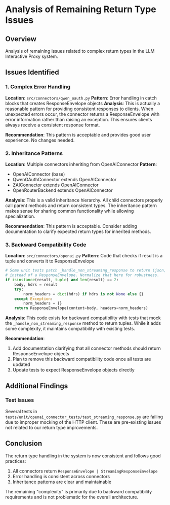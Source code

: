 # Analysis of Remaining Return Type Issues

## Overview
Analysis of remaining issues related to complex return types in the LLM Interactive Proxy system.

## Issues Identified

### 1. Complex Error Handling
**Location**: `src/connectors/qwen_oauth.py`
**Pattern**: Error handling in catch blocks that creates ResponseEnvelope objects
**Analysis**: This is actually a reasonable pattern for providing consistent responses to clients. When unexpected errors occur, the connector returns a ResponseEnvelope with error information rather than raising an exception. This ensures clients always receive a consistent response format.

**Recommendation**: This pattern is acceptable and provides good user experience. No changes needed.

### 2. Inheritance Patterns
**Location**: Multiple connectors inheriting from OpenAIConnector
**Pattern**: 
- OpenAIConnector (base)
- QwenOAuthConnector extends OpenAIConnector
- ZAIConnector extends OpenAIConnector
- OpenRouterBackend extends OpenAIConnector

**Analysis**: This is a valid inheritance hierarchy. All child connectors properly call parent methods and return consistent types. The inheritance pattern makes sense for sharing common functionality while allowing specialization.

**Recommendation**: This pattern is acceptable. Consider adding documentation to clarify expected return types for inherited methods.

### 3. Backward Compatibility Code
**Location**: `src/connectors/openai.py`
**Pattern**: Code that checks if result is a tuple and converts it to ResponseEnvelope
```python
# Some unit tests patch _handle_non_streaming_response to return (json, headers)
# instead of a ResponseEnvelope. Normalize that here for robustness.
if isinstance(result, tuple) and len(result) == 2:
    body, hdrs = result
    try:
        norm_headers = dict(hdrs) if hdrs is not None else {}
    except Exception:
        norm_headers = {}
    return ResponseEnvelope(content=body, headers=norm_headers)
```

**Analysis**: This code exists for backward compatibility with tests that mock the `_handle_non_streaming_response` method to return tuples. While it adds some complexity, it maintains compatibility with existing tests.

**Recommendation**: 
1. Add documentation clarifying that all connector methods should return ResponseEnvelope objects
2. Plan to remove this backward compatibility code once all tests are updated
3. Update tests to expect ResponseEnvelope objects directly

## Additional Findings

### Test Issues
Several tests in `tests/unit/openai_connector_tests/test_streaming_response.py` are failing due to improper mocking of the HTTP client. These are pre-existing issues not related to our return type improvements.

## Conclusion

The return type handling in the system is now consistent and follows good practices:
1. All connectors return `ResponseEnvelope | StreamingResponseEnvelope`
2. Error handling is consistent across connectors
3. Inheritance patterns are clear and maintainable

The remaining "complexity" is primarily due to backward compatibility requirements and is not problematic for the overall architecture.